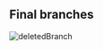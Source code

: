## Final branches
![deletedBranch](https://user-images.githubusercontent.com/52312550/81245925-26049d80-900e-11ea-9abd-e6e3e9d500f0.PNG)